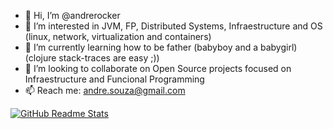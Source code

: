 -  👋 Hi, I’m @andrerocker
- 👀 I’m interested in JVM, FP, Distributed Systems, Infraestructure and OS (linux, network, virtualization and containers)
- 🌱 I’m currently learning how to be father (babyboy and a babygirl) (clojure stack-traces are easy ;)) 
- 💞️ I’m looking to collaborate on Open Source projects focused on Infraestructure and Funcional Programming
- 📫 Reach me: andre.souza@gmail.com

[![GitHub Readme Stats](https://github-readme-stats.vercel.app/api?username=andrerocker&show_icons=true&theme=vue)](https://github.com/andrerocker)
<!---
andrerocker/andrerocker is a ✨ special ✨ repository because its `README.md` (this file) appears on your GitHub profile.
You can click the Preview link to take a look at your changes.
--->
